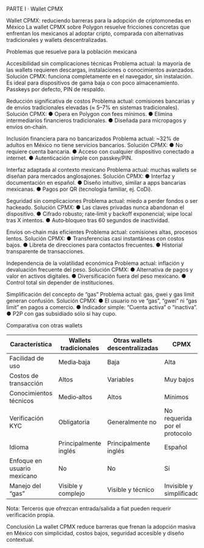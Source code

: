PARTE I · Wallet CPMX

Wallet CPMX: reduciendo barreras para la adopción de criptomonedas en México
La wallet CPMX sobre Polygon resuelve fricciones concretas que enfrentan los mexicanos al adoptar cripto, comparada con alternativas tradicionales y wallets descentralizadas.

Problemas que resuelve para la población mexicana

Accesibilidad sin complicaciones técnicas
Problema actual: la mayoría de las wallets requieren descargas, instalaciones o conocimientos avanzados.
Solución CPMX: funciona completamente en el navegador, sin instalación. Es ideal para dispositivos de gama baja o con poco almacenamiento. Passkeys por defecto, PIN de respaldo.

Reducción significativa de costos
Problema actual: comisiones bancarias y de envíos tradicionales elevadas (≈ 5–7% en sistemas tradicionales).
Solución CPMX:
● Opera en Polygon con fees mínimos.
● Elimina intermediarios financieros tradicionales.
● Diseñada para micropagos y envíos on‑chain.

Inclusión financiera para no bancarizados
Problema actual: ~32% de adultos en México no tiene servicios bancarios.
Solución CPMX:
● No requiere cuenta bancaria.
● Acceso con cualquier dispositivo conectado a internet.
● Autenticación simple con passkey/PIN.

Interfaz adaptada al contexto mexicano
Problema actual: muchas wallets se diseñan para mercados anglosajones.
Solución CPMX:
● Interfaz y documentación en español.
● Diseño intuitivo, similar a apps bancarias mexicanas.
● Pagos por QR (tecnología familiar, ej. CoDi).

Seguridad sin complicaciones
Problema actual: miedo a perder fondos o ser hackeado.
Solución CPMX:
● Las claves privadas nunca abandonan el dispositivo.
● Cifrado robusto; rate‑limit y backoff exponencial; wipe local tras X intentos.
● Auto‑bloqueo tras 60 segundos de inactividad.

Envíos on‑chain más eficientes
Problema actual: comisiones altas, procesos lentos.
Solución CPMX:
● Transferencias casi instantáneas con costos bajos.
● Libreta de direcciones para contactos frecuentes.
● Historial transparente de transacciones.

Independencia de la volatilidad económica
Problema actual: inflación y devaluación frecuente del peso.
Solución CPMX:
● Alternativa de pagos y valor en activos digitales.
● Diversificación fuera del peso mexicano.
● Control total sin depender de instituciones.

Simplificación del concepto de “gas”
Problema actual: gas, gwei y gas limit generan confusión.
Solución CPMX:
● El usuario no ve “gas”, “gwei” ni “gas limit” en pagos a comercio.
● Indicador simple: “Cuenta activa” o “inactiva”.
● P2P con gas subsidiado sólo si hay cupo.

Comparativa con otras wallets

Característica | Wallets tradicionales | Otras wallets descentralizadas | CPMX
--- | --- | --- | ---
Facilidad de uso | Media‑baja | Baja | Alta
Costos de transacción | Altos | Variables | Muy bajos
Conocimientos técnicos | Medio‑altos | Altos | Mínimos
Verificación KYC | Obligatoria | Generalmente no | No requerida por el protocolo
Idioma | Principalmente inglés | Principalmente inglés | Español
Enfoque en usuario mexicano | No | No | Sí
Manejo del “gas” | Visible y complejo | Visible y técnico | Invisible y simplificado

Nota: Terceros que ofrezcan entrada/salida a fiat pueden requerir verificación propia.

Conclusión
La wallet CPMX reduce barreras que frenan la adopción masiva en México con simplicidad, costos bajos, seguridad accesible y diseño contextual.

